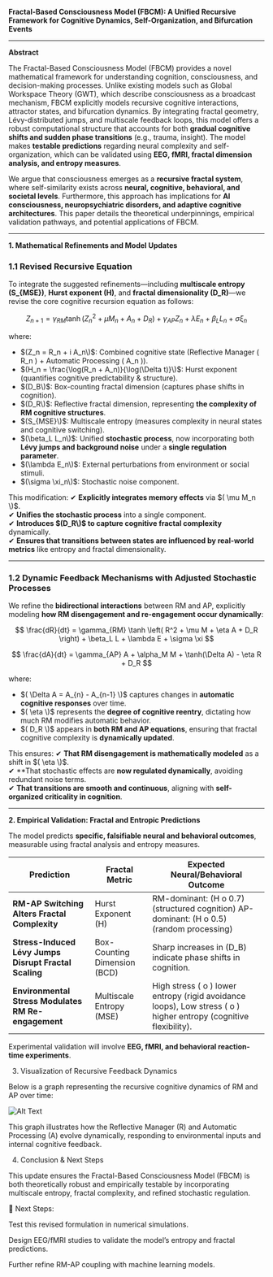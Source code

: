 **Fractal-Based Consciousness Model (FBCM): A Unified Recursive Framework for Cognitive Dynamics, Self-Organization, and Bifurcation Events**

---

**Abstract**

The Fractal-Based Consciousness Model (FBCM) provides a novel mathematical framework for understanding cognition, consciousness, and decision-making processes. Unlike existing models such as Global Workspace Theory (GWT), which describe consciousness as a broadcast mechanism, FBCM explicitly models recursive cognitive interactions, attractor states, and bifurcation dynamics. By integrating fractal geometry, Lévy-distributed jumps, and multiscale feedback loops, this model offers a robust computational structure that accounts for both **gradual cognitive shifts and sudden phase transitions** (e.g., trauma, insight). The model makes **testable predictions** regarding neural complexity and self-organization, which can be validated using **EEG, fMRI, fractal dimension analysis, and entropy measures**.

We argue that consciousness emerges as a **recursive fractal system**, where self-similarity exists across **neural, cognitive, behavioral, and societal levels**. Furthermore, this approach has implications for **AI consciousness, neuropsychiatric disorders, and adaptive cognitive architectures**. This paper details the theoretical underpinnings, empirical validation pathways, and potential applications of FBCM.

---

**1. Mathematical Refinements and Model Updates**

### **1.1 Revised Recursive Equation**

To integrate the suggested refinements—including **multiscale entropy (S_{MSE})**, **Hurst exponent (H)**, and **fractal dimensionality (D_R)**—we revise the core cognitive recursion equation as follows:

$$
Z_{n+1} = \gamma_{RM} \tanh \left( Z_n^2 + \mu M_n + A_n + D_R \right) + \gamma_{AP} Z_n + \lambda E_n + \beta_L L_n + \sigma \xi_n
$$

where:
- $(Z_n = R_n + i A_n\)$: Combined cognitive state (Reflective Manager \( R_n \) + Automatic Processing \( A_n \)).
- $(H_n = \frac{\log(R_n + A_n)}{\log(\Delta t)}\)$: Hurst exponent (quantifies cognitive predictability & structure).
- $(D_B\)$: Box-counting fractal dimension (captures phase shifts in cognition).
- $(D_R\)$: Reflective fractal dimension, representing **the complexity of RM cognitive structures**.
- $(S_{MSE}\)$: Multiscale entropy (measures complexity in neural states and cognitive switching).
- $(\beta_L L_n\)$: Unified **stochastic process**, now incorporating both **Lévy jumps and background noise** under a **single regulation parameter**.
- $(\lambda E_n\)$: External perturbations from environment or social stimuli.
- $(\sigma \xi_n\)$: Stochastic noise component.

This modification:
✔ **Explicitly integrates memory effects** via $( \mu M_n \)$.  
✔ **Unifies the stochastic process** into a single component.  
✔ **Introduces $(D_R\)$ to capture cognitive fractal complexity** dynamically.  
✔ **Ensures that transitions between states are influenced by real-world metrics** like entropy and fractal dimensionality.

---

### **1.2 Dynamic Feedback Mechanisms with Adjusted Stochastic Processes**

We refine the **bidirectional interactions** between RM and AP, explicitly modeling **how RM disengagement and re-engagement occur dynamically**:

$$
\frac{dR}{dt} = \gamma_{RM} \tanh \left( R^2 + \mu M + \eta A + D_R \right) + \beta_L L + \lambda E + \sigma \xi
$$

$$
\frac{dA}{dt} = \gamma_{AP} A + \alpha_M M + \tanh(\Delta A) - \eta R + D_R
$$

where:
- $( \Delta A = A_{n} - A_{n-1} \)$ captures changes in **automatic cognitive responses** over time.
- $( \eta \)$ represents the **degree of cognitive reentry**, dictating how much RM modifies automatic behavior.
- $( D_R \)$ appears in **both RM and AP equations**, ensuring that fractal cognitive complexity is **dynamically updated**.

This ensures:
✔ **That RM disengagement is mathematically modeled** as a shift in $( \eta \)$.  
✔ **That stochastic effects are **now regulated dynamically**, avoiding redundant noise terms.  
✔ **That transitions are smooth and continuous**, aligning with **self-organized criticality in cognition**.

---

**2. Empirical Validation: Fractal and Entropic Predictions**

The model predicts **specific, falsifiable neural and behavioral outcomes**, measurable using fractal analysis and entropy measures.

| **Prediction**                                        | **Fractal Metric**           | **Expected Neural/Behavioral Outcome**                                                                                |
| ----------------------------------------------------- | ---------------------------- | --------------------------------------------------------------------------------------------------------------------- |
| **RM-AP Switching Alters Fractal Complexity**         | Hurst Exponent \(H\)         | RM-dominant: \(H 	o 0.7\) (structured cognition)  AP-dominant: \(H 	o 0.5\) (random processing)                     |
| **Stress-Induced Lévy Jumps Disrupt Fractal Scaling** | Box-Counting Dimension (BCD) | Sharp increases in \(D_B\) indicate phase shifts in cognition.                                                        |
| **Environmental Stress Modulates RM Re-engagement**   | Multiscale Entropy (MSE)     | High stress \( 	o \) lower entropy (rigid avoidance loops), Low stress \( 	o \) higher entropy (cognitive flexibility). |

Experimental validation will involve **EEG, fMRI, and behavioral reaction-time experiments**.


3. Visualization of Recursive Feedback Dynamics

Below is a graph representing the recursive cognitive dynamics of RM and AP over time:


![Alt Text](https://github.com/user-attachments/assets/6120bd76-3776-4a5d-b27a-1994b6129683)

This graph illustrates how the Reflective Manager (R) and Automatic Processing (A) evolve dynamically, responding to environmental inputs and internal cognitive feedback.

4. Conclusion & Next Steps

This update ensures the Fractal-Based Consciousness Model (FBCM) is both theoretically robust and empirically testable by incorporating multiscale entropy, fractal complexity, and refined stochastic regulation.

🚀 Next Steps:

Test this revised formulation in numerical simulations.

Design EEG/fMRI studies to validate the model’s entropy and fractal predictions.

Further refine RM-AP coupling with machine learning models.



